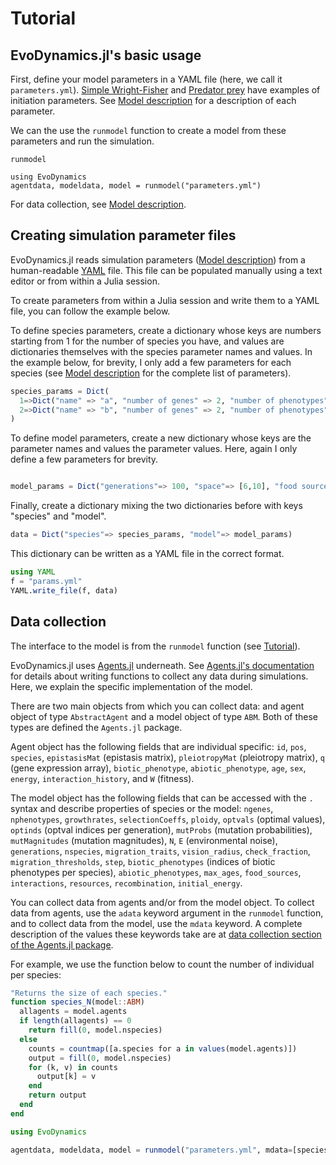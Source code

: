 # Tutorial

## EvoDynamics.jl's basic usage

First, define your model parameters in a YAML file (here, we call it `parameters.yml`). [Simple Wright-Fisher](@ref) and [Predator prey](@ref) have examples of initiation parameters. See [Model description](@ref) for a description of each parameter.

We can the use the `runmodel` function to create a model from these parameters and run the simulation.

```@docs
runmodel
```

```@example
using EvoDynamics
agentdata, modeldata, model = runmodel("parameters.yml")
```

For data collection, see [Model description](@ref).

## Creating simulation parameter files

EvoDynamics.jl reads simulation parameters ([Model description](@ref)) from a human-readable [YAML](https://github.com/JuliaData/YAML.jl) file. This file can be populated manually using a text editor or from within a Julia session.

To create parameters from within a Julia session and write them to a YAML file, you can follow the example below.

To define species parameters, create a dictionary whose keys are numbers starting from 1 for the number of species you have, and values are dictionaries themselves with the species parameter names and values. In the example below, for brevity, I only add a few parameters for each species (see [Model description](@ref) for the complete list of parameters).


```julia
species_params = Dict(
  1=>Dict("name" => "a", "number of genes" => 2, "number of phenotypes" => 2, "abiotic phenotypes" => [1]),
  2=>Dict("name" => "b", "number of genes" => 2, "number of phenotypes" => 2, "abiotic phenotypes" => [1])
)

```

To define model parameters, create a new dictionary whose keys are the parameter names and values the parameter values. Here, again I only define a few parameters for brevity.

```julia

model_params = Dict("generations"=> 100, "space"=> [6,10], "food sources" => [1.0, 0.7, 0.0, 0.0])

```

Finally, create a dictionary mixing the two dictionaries before with keys "species" and "model". 

```julia
data = Dict("species"=> species_params, "model"=> model_params)
```

This dictionary can be written as a YAML file in the correct format.

```julia
using YAML
f = "params.yml"
YAML.write_file(f, data)
```


## Data collection

The interface to the model is from the `runmodel` function (see [Tutorial](@ref)).

EvoDynamics.jl uses [Agents.jl](https://github.com/JuliaDynamics/Agents.jl) underneath. See [Agents.jl&#39;s documentation](https://juliadynamics.github.io/Agents.jl/dev/) for details about writing functions to collect any data during simulations. Here, we explain the specific implementation of the model.

There are two main objects from which you can collect data: and agent object of type `AbstractAgent` and a model object of type `ABM`. Both of these types are defined the `Agents.jl` package.

Agent object has the following fields that are individual specific: `id`, `pos`, `species`, `epistasisMat` (epistasis matrix), `pleiotropyMat` (pleiotropy matrix), `q` (gene expression array), `biotic_phenotype`, `abiotic_phenotype`, `age`, `sex`, `energy`, `interaction_history`, and `W` (fitness).

The model object has the following fields that can be accessed with the `.` syntax and describe properties of species or the model: `ngenes`, `nphenotypes`, `growthrates`, `selectionCoeffs`, `ploidy`, `optvals` (optimal values), `optinds` (optval indices per generation), `mutProbs` (mutation probabilities), `mutMagnitudes` (mutation magnitudes), `N`, `E` (environmental noise), `generations`, `nspecies`, `migration_traits`, `vision_radius`, `check_fraction`, `migration_thresholds`, `step`, `biotic_phenotypes` (indices of biotic phenotypes per species), `abiotic_phenotypes`, `max_ages`, `food_sources`, `interactions`, `resources`, `recombination`, `initial_energy`.

You can collect data from agents and/or from the model object. To collect data from agents, use the `adata` keyword argument in the `runmodel` function, and to collect data from the model, use the `mdata` keyword. A complete description of the values these keywords take are at [data collection section of the Agents.jl package](https://juliadynamics.github.io/Agents.jl/stable/tutorial/#.-Collecting-data).

For example, we use the function below to count the number of individual per species:

```jl
"Returns the size of each species."
function species_N(model::ABM)
  allagents = model.agents
  if length(allagents) == 0
    return fill(0, model.nspecies)
  else
    counts = countmap([a.species for a in values(model.agents)])
    output = fill(0, model.nspecies)
    for (k, v) in counts
      output[k] = v
    end
    return output
  end
end

using EvoDynamics

agentdata, modeldata, model = runmodel("parameters.yml", mdata=[species_N])
```
